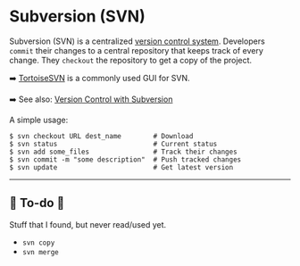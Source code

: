 # Subversion (SVN)

<div class="row row-cols-md-2"><div>

Subversion (SVN) is a centralized [version control system](../../_general/index.md). Developers `commit` their changes to a central repository that keeps track of every change. They `checkout` the repository to get a copy of the project.

➡️ [TortoiseSVN](https://tortoisesvn.net/) is a commonly used GUI for SVN.

➡️ See also: [Version Control with Subversion](https://svnbook.red-bean.com/)
</div><div>

A simple usage:

```shell!
$ svn checkout URL dest_name        # Download
$ svn status                        # Current status
$ svn add some_files                # Track their changes
$ svn commit -m "some description"  # Push tracked changes
$ svn update                        # Get latest version
```
</div></div>

<hr class="sep-both">

## 👻 To-do 👻

Stuff that I found, but never read/used yet.

<div class="row row-cols-md-2"><div>

* `svn copy`
* `svn merge`
</div><div>
</div></div>